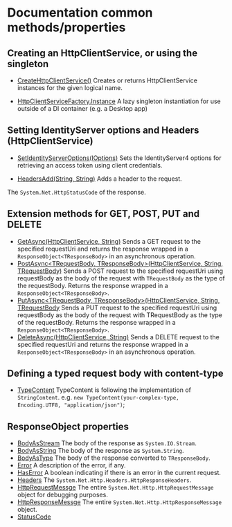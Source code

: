 # Documentation common methods/properties

## Creating an HttpClientService, or using the singleton

- [CreateHttpClientService()](https://georgekosmidis.github.io/IdentityServer4.Contrib.HttpClientService/api/IdentityServer4.Contrib.HttpClientService.HttpClientServiceFactory.html#IdentityServer4_Contrib_HttpClientService_HttpClientServiceFactory_CreateHttpClientService)
Creates or returns HttpClientService instances for the given logical name.

- [HttpClientServiceFactory.Instance](https://georgekosmidis.github.io/IdentityServer4.Contrib.HttpClientService/api/IdentityServer4.Contrib.HttpClientService.HttpClientServiceFactory.html#IdentityServer4_Contrib_HttpClientService_HttpClientServiceFactory_Instance)
A lazy singleton instantiation for use outside of a DI container (e.g. a Desktop app)

## Setting IdentityServer options and Headers (HttpClientService)

- [SetIdentityServerOptions<TTokenServiceOptions>(IOptions<TTokenServiceOptions>)](https://georgekosmidis.github.io/IdentityServer4.Contrib.HttpClientService/api/IdentityServer4.Contrib.HttpClientService.HttpClientService.html#IdentityServer4_Contrib_HttpClientService_HttpClientService_SetIdentityServerOptions__1_Microsoft_Extensions_Options_IOptions___0__)
Sets the IdentityServer4 options for retrieving an access token using client credentials.

- [HeadersAdd(String, String)](https://georgekosmidis.github.io/IdentityServer4.Contrib.HttpClientService/api/IdentityServer4.Contrib.HttpClientService.HttpClientService.html#IdentityServer4_Contrib_HttpClientService_HttpClientService_HeadersAdd_System_String_System_String_)
Adds a header to the request.

The `System.Net.HttpStatusCode` of the response.

## Extension methods for GET, POST, PUT and DELETE

- [GetAsync<TResponseBody>(HttpClientService, String)](https://georgekosmidis.github.io/IdentityServer4.Contrib.HttpClientService/api/IdentityServer4.Contrib.HttpClientService.Extensions.HttpClientServiceGetExtensions.html#IdentityServer4_Contrib_HttpClientService_Extensions_HttpClientServiceGetExtensions_GetAsync__1_IdentityServer4_Contrib_HttpClientService_HttpClientService_System_String_)
Sends a GET request to the specified requestUri and returns the response wrapped in a `ResponseObject<TResponseBody>` in an asynchronous operation.
- [PostAsync<TRequestBody, TResponseBody>(HttpClientService, String, TRequestBody)](https://georgekosmidis.github.io/IdentityServer4.Contrib.HttpClientService/api/IdentityServer4.Contrib.HttpClientService.Extensions.HttpClientServicePostExtensions.html#IdentityServer4_Contrib_HttpClientService_Extensions_HttpClientServicePostExtensions_PostAsync__2_IdentityServer4_Contrib_HttpClientService_HttpClientService_System_String___0_)
Sends a POST request to the specified requestUri using requestBody as the body of the request with `TRequestBody` as the type of the requestBody. Returns the response wrapped in a `ResponseObject<TResponseBody>`.
- [PutAsync<TRequestBody, TResponseBody>(HttpClientService, String, TRequestBody](https://georgekosmidis.github.io/IdentityServer4.Contrib.HttpClientService/api/IdentityServer4.Contrib.HttpClientService.Extensions.HttpClientServicePutExtensions.html#IdentityServer4_Contrib_HttpClientService_Extensions_HttpClientServicePutExtensions_PutAsync__2_IdentityServer4_Contrib_HttpClientService_HttpClientService_System_String___0_)
Sends a PUT request to the specified requestUri using requestBody as the body of the request with TRequestBody as the type of the requestBody. Returns the response wrapped in a `ResponseObject<TResponseBody>`.
- [DeleteAsync<TResponseBody>(HttpClientService, String)](https://georgekosmidis.github.io/IdentityServer4.Contrib.HttpClientService/api/IdentityServer4.Contrib.HttpClientService.Extensions.HttpClientServiceDeleteExtensions.html#IdentityServer4_Contrib_HttpClientService_Extensions_HttpClientServiceDeleteExtensions_DeleteAsync__1_IdentityServer4_Contrib_HttpClientService_HttpClientService_System_String_)
Sends a DELETE request to the specified requestUri and returns the response wrapped in a `ResponseObject<TResponseBody>` in an asynchronous operation.

## Defining a typed request body with content-type

- [TypeContent<TRequestBody>](https://georgekosmidis.github.io/IdentityServer4.Contrib.HttpClientService/api/IdentityServer4.Contrib.HttpClientService.Infrastructure.TypeContent-1.html)
TypeContent is following the implementation of `StringContent`.
e.g. `new TypeContent(your-complex-type, Encoding.UTF8, "application/json")`;

## ResponseObject properties

- [BodyAsStream](https://georgekosmidis.github.io/IdentityServer4.Contrib.HttpClientService/api/IdentityServer4.Contrib.HttpClientService.Models.ResponseObject-1.html#IdentityServer4_Contrib_HttpClientService_Models_ResponseObject_1_BodyAsStream)
The body of the response as `System.IO.Stream`.
- [BodyAsString](https://georgekosmidis.github.io/IdentityServer4.Contrib.HttpClientService/api/IdentityServer4.Contrib.HttpClientService.Models.ResponseObject-1.html#IdentityServer4_Contrib_HttpClientService_Models_ResponseObject_1_BodyAsString)
The body of the response as `System.String`.
- [BodyAsType](https://georgekosmidis.github.io/IdentityServer4.Contrib.HttpClientService/api/IdentityServer4.Contrib.HttpClientService.Models.ResponseObject-1.html#IdentityServer4_Contrib_HttpClientService_Models_ResponseObject_1_BodyAsType)
The body of the response converted to `TResponseBody`.
- [Error](https://georgekosmidis.github.io/IdentityServer4.Contrib.HttpClientService/api/IdentityServer4.Contrib.HttpClientService.Models.ResponseObject-1.html#IdentityServer4_Contrib_HttpClientService_Models_ResponseObject_1_Error)
A description of the error, if any.
- [HasError](https://georgekosmidis.github.io/IdentityServer4.Contrib.HttpClientService/api/IdentityServer4.Contrib.HttpClientService.Models.ResponseObject-1.html#IdentityServer4_Contrib_HttpClientService_Models_ResponseObject_1_HasError)
A boolean indicating if there is an error in the current request.
- [Headers](https://georgekosmidis.github.io/IdentityServer4.Contrib.HttpClientService/api/IdentityServer4.Contrib.HttpClientService.Models.ResponseObject-1.html#IdentityServer4_Contrib_HttpClientService_Models_ResponseObject_1_Headers)
The `System.Net.Http.Headers.HttpResponseHeaders`.
- [HttpRequestMessge](https://georgekosmidis.github.io/IdentityServer4.Contrib.HttpClientService/api/IdentityServer4.Contrib.HttpClientService.Models.ResponseObject-1.html#IdentityServer4_Contrib_HttpClientService_Models_ResponseObject_1_HttpRequestMessge)
The entire `System.Net.Http.HttpRequestMessage` object for debugging purposes.
- [HttpResponseMessge](https://georgekosmidis.github.io/IdentityServer4.Contrib.HttpClientService/api/IdentityServer4.Contrib.HttpClientService.Models.ResponseObject-1.html#IdentityServer4_Contrib_HttpClientService_Models_ResponseObject_1_HttpResponseMessage)
The entire `System.Net.Http.HttpResponseMessage` object.
- [StatusCode](https://georgekosmidis.github.io/IdentityServer4.Contrib.HttpClientService/api/IdentityServer4.Contrib.HttpClientService.Models.ResponseObject-1.html#IdentityServer4_Contrib_HttpClientService_Models_ResponseObject_1_StatusCode)